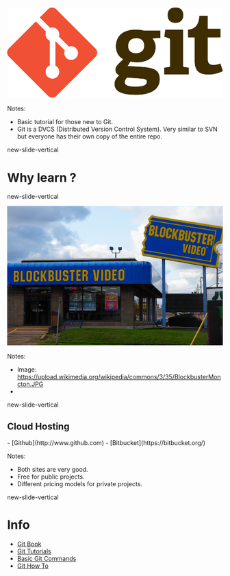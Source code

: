 ![Git logo](www/img/Git-Logo-2Color.png)

Notes:
- Basic tutorial for those new to Git.</br>
- Git is a DVCS (Distributed Version Control System). Very similar to SVN but everyone has their own copy of the entire repo.

new-slide-vertical

# Why learn <i class="fa fa-git"></i> ?

new-slide-vertical

![Blockbuster](www/img/BlockbusterMoncton.jpg)

Notes:
- Image: https://upload.wikimedia.org/wikipedia/commons/3/35/BlockbusterMoncton.JPG
-
new-slide-vertical

## Cloud Hosting

<p class="no-bullet"></p>
- <i class="fa fa-github"></i> [Github](http://www.github.com)
- <i class="fa fa-bitbucket"></i> [Bitbucket](https://bitbucket.org/)

Notes:
- Both sites are very good. </br>
- Free for public projects. </br>
- Different pricing models for private projects.

new-slide-vertical

# <i class="fa fa-git"></i> Info

- [Git Book](https://git-scm.com/book/en/v2)
- [Git Tutorials](https://www.atlassian.com/git/tutorials)
- [Basic Git Commands](https://confluence.atlassian.com/stash/basic-git-commands-278071958.html#notfound)
- [Git How To](http://githowto.com/)
